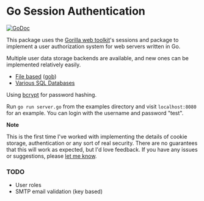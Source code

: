 # Go Session Authentication
[![GoDoc](https://godoc.org/github.com/apexskier/httpauth?status.png)](https://godoc.org/github.com/Wombats/goauth)

This package uses the [Gorilla web toolkit](http://www.gorillatoolkit.org/)'s
sessions and package to implement a user authorization system for web servers
written in Go.

Multiple user data storage backends are available, and new ones can be
implemented relatively easily.

- [File based](https://godoc.org/github.com/apexskier/goauth#NewGobFileAuthBackend) ([gob](http://golang.org/pkg/encoding/gob/))
- [Various SQL Databases](https://godoc.org/github.com/apexskier/goauth#NewSqlAuthBackend)

Using [bcrypt](http://codahale.com/how-to-safely-store-a-password/) for
password hashing.

Run `go run server.go` from the examples directory and visit `localhost:8080`
for an example. You can login with the username and password "test".

**Note**

This is the first time I've worked with implementing the details of cookie
storage, authentication or any sort of real security. There are no guarantees
that this will work as expected, but I'd love feedback. If you have any issues
or suggestions, please [let me
know](https://github.com/Wombats/goauth/issues/new).

### TODO

- User roles
- SMTP email validation (key based)
